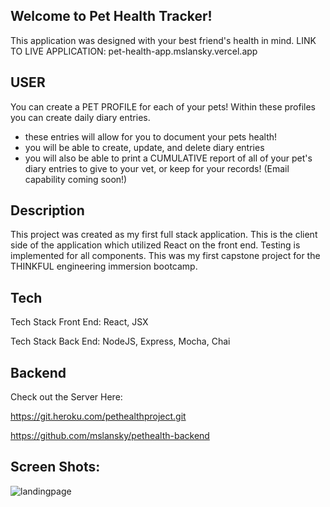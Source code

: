 ## Welcome to Pet Health Tracker! 
This application was designed with your best friend's health in mind.
LINK TO LIVE APPLICATION: pet-health-app.mslansky.vercel.app


## USER
You can create a PET PROFILE for each of your pets! Within these profiles you can create daily diary entries.
- these entries will allow for you to document your pets health! 
- you will be able to create, update, and delete diary entries
- you will also be able to print a CUMULATIVE report of all of your pet's diary entries to give to your vet, or keep for your records!
(Email capability coming soon!)

## Description
This project was created as my first full stack application. This is the client side of the application which utilized React on the front end. Testing is implemented for all components. This was my first capstone project for the THINKFUL engineering immersion bootcamp. 

## Tech
Tech Stack Front End: React, JSX

Tech Stack Back End: NodeJS, Express, Mocha, Chai

## Backend
Check out the Server Here: 

https://git.heroku.com/pethealthproject.git

https://github.com/mslansky/pethealth-backend


## Screen Shots:
![landingpage](https://user-images.githubusercontent.com/62613007/104239347-fec56200-541f-11eb-8709-4fdba18b137a.jpg)

